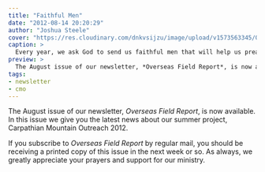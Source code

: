 ```yaml
---
title: "Faithful Men"
date: "2012-08-14 20:20:29"
author: "Joshua Steele"
cover: "https://res.cloudinary.com/dnkvsijzu/image/upload/v1573563345/OFReport/2012-08-14-faithful-men/CMO-MEN_xsp8mi.jpg"
caption: >
  Every year, we ask God to send us faithful men that will help us preach Christ here in Ukraine. Six weeks into the CMO 2012 project, it’s evident that He’s answered that prayer yet again.
preview: >
  The August issue of our newsletter, *Overseas Field Report*, is now available. In this issue we give you the latest news about our summer project, Carpathian Mountain Outreach 2012.
tags:
- newsletter
- cmo
---
```


The August issue of our newsletter, *Overseas Field Report*, is now available. In this issue we give you the latest news about our summer project, Carpathian Mountain Outreach 2012.

<article-callout content="OFR-August-2012.pdf" :download="true" />

If you subscribe to *Overseas Field Report* by regular mail, you should be receiving a printed copy of this issue in the next week or so. As always, we greatly appreciate your prayers and support for our ministry.
